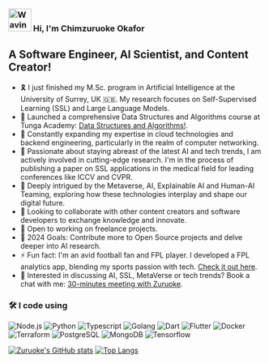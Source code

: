 ### <img src="https://raw.githubusercontent.com/nixin72/nixin72/master/wave.gif" alt="Waving hand animated gif" height="45" width="45" />  Hi, I'm Chimzuruoke Okafor


## A Software Engineer, AI Scientist, and Content Creator!

- 🎗️ I just finished my M.Sc. program in Artificial Intelligence at the University of Surrey, UK 🇬🇧. My research focuses on Self-Supervised Learning (SSL) and Large Language Models.
- 🔭 Launched a comprehensive Data Structures and Algorithms course at Tunga Academy: [Data Structures and Algorithms!](https://academy.tunga.io/resources/data-structures-and-algorithms-course).
- 🌱 Constantly expanding my expertise in cloud technologies and backend engineering, particularly in the realm of computer networking.
- 🤖 Passionate about staying abreast of the latest AI and tech trends, I am actively involved in cutting-edge research. I'm in the process of publishing a paper on SSL applications in the medical field for leading conferences like ICCV and CVPR.
- 🌌 Deeply intrigued by the Metaverse, AI, Explainable AI and Human-AI Teaming, exploring how these technologies interplay and shape our digital future.
- 👯 Looking to collaborate with other content creators and software developers to exchange knowledge and innovate.
- 🔖 Open to working on freelance projects.
- 🥅 2024 Goals: Contribute more to Open Source projects and delve deeper into AI research.
- ⚡ Fun fact: I'm an avid football fan and FPL player. I developed a FPL analytics app, blending my sports passion with tech. [Check it out here](https://play.google.com/store/apps/details?id=com.sportzlite.fpl).
- 🫥 Interested in discussing AI, SSL, MetaVerse or tech trends? Book a chat with me: [30-minutes meeting with Zuruoke](https://calendly.com/zuruokeokafor/30-minutes-meeting-with-zuruoke).



### 🛠 I code using

<!-- ![Go](https://img.shields.io/badge/-Go-05122A?style=flat&logo=go) -->

![Node.js](https://img.shields.io/badge/-Node.js-05122A?&logo=node.js)
![Python](https://img.shields.io/badge/-python-05122A?&logo=python)
![Typescript](https://img.shields.io/badge/-TypeScript-05122A?&logo=TypeScript)
![Golang](https://img.shields.io/badge/-golang-05122A?&logo=go)
![Dart](https://img.shields.io/badge/-dart-05122A?&logo=dart)
![Flutter](https://img.shields.io/badge/-flutter-05122A?&logo=flutter)
![Docker](https://img.shields.io/badge/-Docker-05122A?&logo=Docker)
![Terraform](https://img.shields.io/badge/-Terraform-05122A?&logo=Terraform)
![PostgreSQL](https://img.shields.io/badge/-PostgreSQL-05122A?style=flat&logo=PostgreSQL)
![MongoDB](https://img.shields.io/badge/-MongoDB-05122A?style=flat&logo=MongoDB)
![Tensorflow](https://img.shields.io/badge/-Tensorflow-05122A?style=flat&logo=tensorflow)


<!-- ![Docker](https://img.shields.io/badge/-Docker-05122A?&logo=Docker) -->
<!-- ![TypeScript](https://img.shields.io/badge/-TypeScript-05122A?&logo=TypeScript) -->

<!-- <hr> -->



[![Zuruoke's GitHub stats](https://github-readme-stats.vercel.app/api?username=zuruoke&show_icons=true&theme=radical)](https://github.com/anuraghazra/github-readme-stats)
[![Top Langs](https://github-readme-stats.vercel.app/api/top-langs/?username=zuruoke&show_icons=true&theme=radical)](https://github.com/anuraghazra/github-readme-stats)

